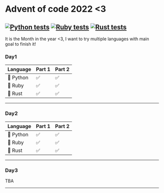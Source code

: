 # Advent of code 2022 <3

[![Python tests](https://github.com/lesnek/aoc2022/actions/workflows/python-test.yml/badge.svg)](https://github.com/lesnek/aoc2022/actions/workflows/python-test.yml)
[![Ruby tests](https://github.com/lesnek/aoc2022/actions/workflows/ruby-test.yml/badge.svg)](https://github.com/lesnek/aoc2022/actions/workflows/ruby-test.yml)
[![Rust tests](https://github.com/lesnek/aoc2022/actions/workflows/rust-test.yml/badge.svg)](https://github.com/lesnek/aoc2022/actions/workflows/rust-test.yml)
---
It is the Month in the year <3, I want to try multiple languages with main goal to finish it!
### Day1

| Language  | Part 1 | Part 2 |
|-----------|--------|--------|
| 🐍 Python | ✅      | ✅      |
| 💎 Ruby   | ✅      | ✅      |
| 🦀 Rust   | ✅      | ✅      |

---

### Day2

| Language  | Part 1 | Part 2 |
|-----------|--------|--------|
| 🐍 Python | ✅      | ✅      |
| 💎 Ruby   | ✅      | ✅      |
| 🦀 Rust   | ✅      | ✅      |

---

### Day3

TBA

---